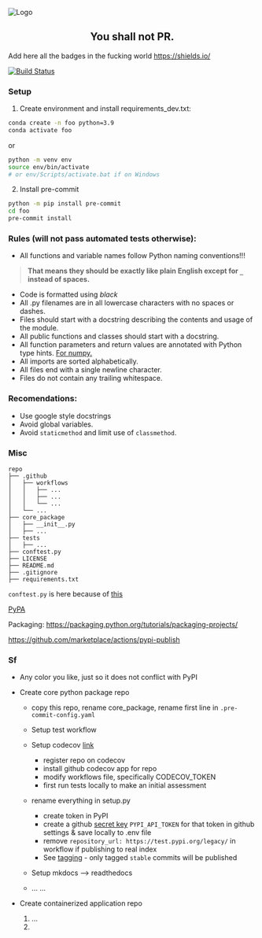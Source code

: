 ![Logo](https://.../)

<h2 align="center">You shall not PR.</h2>

<p align="center">

Add here all the badges in the fucking world https://shields.io/

<a href="https://travis-ci.com/psf/black"><img alt="Build Status" src="https://travis-ci.com/psf/black.svg?branch=master"></a>

</p>

### Setup

1. Create environment and install requirements_dev.txt:

```bash
conda create -n foo python=3.9
conda activate foo
```
or

```bash
python -m venv env
source env/bin/activate
# or env/Scripts/activate.bat if on Windows
```

2. Install pre-commit

```bash
python -m pip install pre-commit
cd foo
pre-commit install
```

### **Rules (will not pass automated tests otherwise):**
- All functions and variable names follow Python naming conventions!!!
> **That means they should be exactly like plain English except for `_` instead of spaces.**
- Code is formatted using _black_
- All .py filenames are in all lowercase characters with no spaces or dashes.
- Files should start with a docstring describing the contents and usage of the module.
- All public functions and classes should start with a docstring.
- All function parameters and return values are annotated with Python type hints. [For numpy.](https://numpy.org/devdocs/reference/typing.html)
- All imports are sorted alphabetically.
- All files end with a single newline character.
- Files do not contain any trailing whitespace.

### **Recomendations:**
- Use google style docstrings
- Avoid global variables.
- Avoid `staticmethod` and limit use of `classmethod`.

### Misc

```
repo
├── .github
│   ├── workflows
│   │   ├── ...
│   │   ├── ...
│   │   └── ...
│   └── ...
├── core_package
│   ├── __init__.py
│   ├── ...
├── tests
│   ├── ...
├── conftest.py
├── LICENSE
├── README.md
├── .gitignore
├── requirements.txt

```

`conftest.py` is here because of [this](https://stackoverflow.com/questions/10253826/path-issue-with-pytest-importerror-no-module-named-yadayadayada)

[PyPA](https://packaging.python.org/guides/publishing-package-distribution-releases-using-github-actions-ci-cd-workflows/)

Packaging:
https://packaging.python.org/tutorials/packaging-projects/

https://github.com/marketplace/actions/pypi-publish

### Sf

- Any color you like, just so it does not conflict with PyPI
- Create core python package repo
    - copy this repo, rename core_package, rename first line in `.pre-commit-config.yaml`
    - Setup test workflow
    - Setup codecov [link](https://docs.codecov.io/docs/quick-start)
        - register repo on codecov
        - install github codecov app for repo
        - modify workflows file, specifically CODECOV_TOKEN
        - first run tests locally to make an initial assessment
    - rename everything in setup.py
        - create token in PyPI
        - create a github [secret key](https://docs.github.com/en/actions/reference/encrypted-secrets) `PYPI_API_TOKEN` for that token in github settings & save locally to .env file
        - remove `repository_url: https://test.pypi.org/legacy/` in workflow if publishing to real index
        - See [tagging](https://git-scm.com/book/en/v2/Git-Basics-Tagging) - only tagged `stable` commits will be published
    
    - Setup mkdocs --> readthedocs
    - ...
    ...

- Create containerized application repo
    1. ...
    2. 

